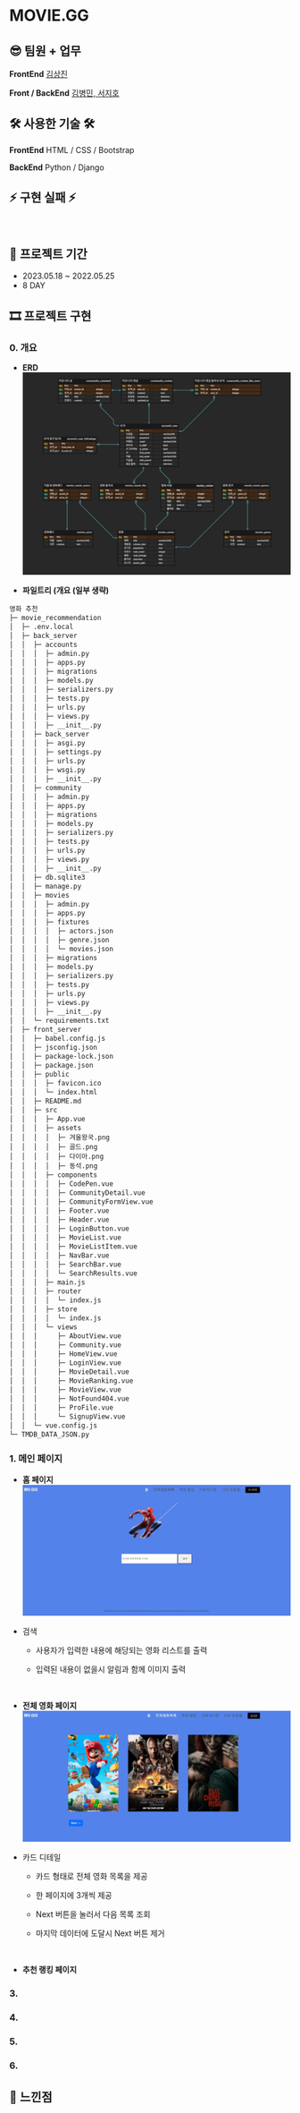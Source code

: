 # MOVIE.GG

## 😎 팀원 + 업무

**FrontEnd** [김상진](<[]()>)

**Front / BackEnd** [김병민, 서지호](<[]()>)

## 🛠️ 사용한 기술 🛠

**FrontEnd** HTML / CSS / Bootstrap

**BackEnd** Python / Django

## ⚡ 구현 실패 ⚡

<br>

## 📆 프로젝트 기간

- 2023.05.18 ~ 2022.05.25
- 8 DAY

## 🎞 프로젝트 구현

### 0. 개요

- **ERD**
  ![10팀](README.assets/10팀.JPG)

- **파일트리 (개요 (일부 생략)**

```
영화 추천
├─ movie_recommendation
│  ├─ .env.local
│  ├─ back_server
│  │  ├─ accounts
│  │  │  ├─ admin.py
│  │  │  ├─ apps.py
│  │  │  ├─ migrations
│  │  │  ├─ models.py
│  │  │  ├─ serializers.py
│  │  │  ├─ tests.py
│  │  │  ├─ urls.py
│  │  │  ├─ views.py
│  │  │  ├─ __init__.py
│  │  ├─ back_server
│  │  │  ├─ asgi.py
│  │  │  ├─ settings.py
│  │  │  ├─ urls.py
│  │  │  ├─ wsgi.py
│  │  │  ├─ __init__.py
│  │  ├─ community
│  │  │  ├─ admin.py
│  │  │  ├─ apps.py
│  │  │  ├─ migrations
│  │  │  ├─ models.py
│  │  │  ├─ serializers.py
│  │  │  ├─ tests.py
│  │  │  ├─ urls.py
│  │  │  ├─ views.py
│  │  │  ├─ __init__.py
│  │  ├─ db.sqlite3
│  │  ├─ manage.py
│  │  ├─ movies
│  │  │  ├─ admin.py
│  │  │  ├─ apps.py
│  │  │  ├─ fixtures
│  │  │  │  ├─ actors.json
│  │  │  │  ├─ genre.json
│  │  │  │  └─ movies.json
│  │  │  ├─ migrations
│  │  │  ├─ models.py
│  │  │  ├─ serializers.py
│  │  │  ├─ tests.py
│  │  │  ├─ urls.py
│  │  │  ├─ views.py
│  │  │  ├─ __init__.py
│  │  └─ requirements.txt
│  ├─ front_server
│  │  ├─ babel.config.js
│  │  ├─ jsconfig.json
│  │  ├─ package-lock.json
│  │  ├─ package.json
│  │  ├─ public
│  │  │  ├─ favicon.ico
│  │  │  └─ index.html
│  │  ├─ README.md
│  │  ├─ src
│  │  │  ├─ App.vue
│  │  │  ├─ assets
│  │  │  │  ├─ 겨울왕국.png
│  │  │  │  ├─ 골드.png
│  │  │  │  ├─ 다이아.png
│  │  │  │  ├─ 동석.png
│  │  │  ├─ components
│  │  │  │  ├─ CodePen.vue
│  │  │  │  ├─ CommunityDetail.vue
│  │  │  │  ├─ CommunityFormView.vue
│  │  │  │  ├─ Footer.vue
│  │  │  │  ├─ Header.vue
│  │  │  │  ├─ LoginButton.vue
│  │  │  │  ├─ MovieList.vue
│  │  │  │  ├─ MovieListItem.vue
│  │  │  │  ├─ NavBar.vue
│  │  │  │  ├─ SearchBar.vue
│  │  │  │  └─ SearchResults.vue
│  │  │  ├─ main.js
│  │  │  ├─ router
│  │  │  │  └─ index.js
│  │  │  ├─ store
│  │  │  │  └─ index.js
│  │  │  └─ views
│  │  │     ├─ AboutView.vue
│  │  │     ├─ Community.vue
│  │  │     ├─ HomeView.vue
│  │  │     ├─ LoginView.vue
│  │  │     ├─ MovieDetail.vue
│  │  │     ├─ MovieRanking.vue
│  │  │     ├─ MovieView.vue
│  │  │     ├─ NotFound404.vue
│  │  │     ├─ ProFile.vue
│  │  │     └─ SignupView.vue
│  │  └─ vue.config.js
└─ TMDB_DATA_JSON.py
```

### 1. 메인 페이지

- **홈 페이지**
  ![홈](README.assets/home.JPG)

- 검색

  - 사용자가 입력한 내용에 해당되는 영화 리스트를 출력
  - 입력된 내용이 없을시 알림과 함께 이미지 출력

    <br>

- **전체 영화 페이지**
  ![전체](README.assets/all.JPG)

- 카드 디테일

  - 카드 형태로 전체 영화 목록을 제공
  - 한 페이지에 3개씩 제공
  - Next 버튼을 눌러서 다음 목록 조회
  - 마지막 데이터에 도달시 Next 버튼 제거

    <br>

- **추천 랭킹 페이지**

### 3.

### 4.

### 5.

### 6.

## 🌄 느낀점
